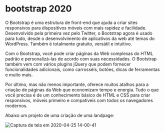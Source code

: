 # bootstrap 2020

O Bootstrap é uma estrutura de front-end que ajuda a criar sites responsivos para dispositivos móveis com mais rapidez e facilidade. Desenvolvido pela primeira vez pelo Twitter, o Bootstrap agora é usado para tudo, desde o desenvolvimento de aplicativos da web até temas do WordPress. Também é totalmente gratuito, versátil e intuitivo.

Com o Bootstrap, você pode criar páginas da Web complexas do HTML padrão e personalizá-las de acordo com suas necessidades. O Bootstrap também vem com vários plugins jQuery que podem fornecer funcionalidades adicionais, como carrosséis, botões, dicas de ferramentas e muito mais.

Por último, mas não menos importante, oferece muitos atalhos para a criação de páginas da Web que economizam tempo e energia. Tudo o que você precisa é de um conhecimento básico de HTML e CSS para criar responsivos, móveis primeiro e compatíveis com todos os navegadores modernos.

Abaixo um projeto de uma criação de uma landpage:


![Captura de tela em 2020-04-25 14-00-41](https://user-images.githubusercontent.com/27355729/80287098-7d953600-86fd-11ea-926f-d1ceca17f96a.png)
